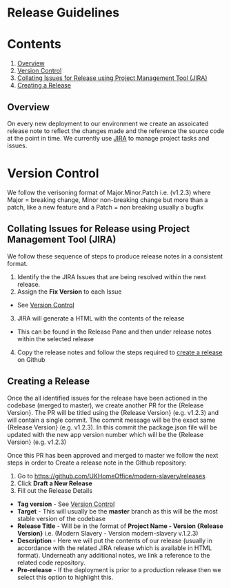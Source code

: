 # Release Guidelines

# Contents
1. [Overview](#overview)
2. [Version Control](#version-control)
3. [Collating Issues for Release using Project Management Tool (JIRA)](#collating-issues-for-release)
4. [Creating a Release](#creating-a-release)

## Overview <a name="overview"></a>
On every new deployment to our environment we create an assoicated release note to reflect the changes made and the reference the source code at the point in time.
We currently use <a href="https://www.atlassian.com/software/jira">JIRA</a> to manage project tasks and issues.

# Version Control <a name="version-control"></a>
We follow the verisoning format of Major.Minor.Patch i.e. (v1.2.3) where Major = breaking change, Minor non-breaking change but more than a patch, like a new feature and a Patch = non breaking usually a bugfix

## Collating Issues for Release using Project Management Tool (JIRA) <a name="collating-issues-for-release"></a>
We follow these sequence of steps to produce release notes in a consistent format.

1. Identify the the JIRA Issues that are being resolved within the next release.
2. Assign the <b>Fix Version</b> to each Issue
- See [Version Control](#version-control)
3. JIRA will generate a HTML with the contents of the release
- This can be found in the Release Pane and then under release notes within the selected release
4. Copy the release notes and follow the steps required to [create a release](#creating-a-release) on Github

## Creating a Release <a name="creating-a-release"></a>
Once the all identified issues for the release have been actioned in the codebase (merged to master), we create another PR for the {Release Version}.
The PR will be titled using the {Release Version} (e.g. v1.2.3) and will contain a single commit.
The commit message will be the exact same {Release Version} (e.g. v1.2.3).
In this commit the package.json file will be updated with the new app version number which will be the {Release Version} (e.g. v1.2.3)

Once this PR has been approved and merged to master we follow the next steps in order to Create a release note in the Github repository:
1. Go to https://github.com/UKHomeOffice/modern-slavery/releases
2. Click <b>Draft a New Release</b>
3. Fill out the Release Details
- <b>Tag version</b> - See [Version Control](#version-control)
- <b>Target</b> - This will usually be the <b>master</b> branch as this will be the most stable version of the codebase
- <b>Release Title</b> - Will be in the format of <b>Project Name - Version {Release Version}</b> i.e. (Modern Slavery - Version modern-slavery v.1.2.3)
- <b>Description </b> - Here we will put the contents of our release (usually in accordance with the related JIRA release which is available in HTML format). Underneath any additional notes, we link a reference to the related code repository.
- <b>Pre-release</b> - If the deployment is prior to a production release then we select this option to highlight this.

